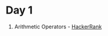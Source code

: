 # Day 1

1) Arithmetic Operators - [HackerRank](https://www.hackerrank.com/challenges/js10-arithmetic-operators/problem?isFullScreen=true)
